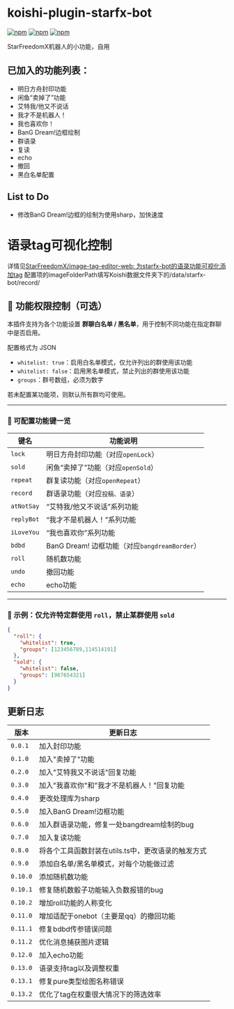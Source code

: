 # koishi-plugin-starfx-bot

[![npm](https://img.shields.io/npm/v/koishi-plugin-starfx-bot?style=flat-square)](https://www.npmjs.com/package/koishi-plugin-starfx-bot) [![npm](https://img.shields.io/npm/l/koishi-plugin-starfx-bot?style=flat-square)](https://www.npmjs.com/package/koishi-plugin-starfx-bot) [![npm](https://img.shields.io/npm/dt/koishi-plugin-starfx-bot?style=flat-square)](https://www.npmjs.com/package/koishi-plugin-starfx-bot)

StarFreedomX机器人的小功能，自用

## 已加入的功能列表：

* 明日方舟封印功能
* 闲鱼“卖掉了”功能
* 艾特我/他又不说话
* 我才不是机器人！
* 我也喜欢你！
* BanG Dream!边框绘制
* 群语录
* 复读
* echo
* 撤回
* 黑白名单配置

## List to Do

* 修改BanG Dream!边框的绘制为使用sharp，加快速度

# 语录tag可视化控制

详情见[StarFreedomX/image-tag-editor-web: 为starfx-bot的语录功能可视化添加tag](https://github.com/StarFreedomX/image-tag-editor-web)
配置项的imageFolderPath填写Koishi数据文件夹下的/data/starfx-bot/record/

## 🔧 功能权限控制（可选）

本插件支持为各个功能设置 **群聊白名单 / 黑名单**，用于控制不同功能在指定群聊中是否启用。

配置格式为 JSON

- `whitelist: true`：启用白名单模式，仅允许列出的群使用该功能
- `whitelist: false`：启用黑名单模式，禁止列出的群使用该功能
- `groups`：群号数组，必须为数字

若未配置某功能项，则默认所有群均可使用。

---

### 📌 可配置功能键一览


| 键名         | 功能说明                                  |
|------------|---------------------------------------|
| `lock`     | 明日方舟封印功能（对应`openLock`）                |
| `sold`     | 闲鱼“卖掉了”功能（对应`openSold`）               |
| `repeat`   | 群复读功能（对应`openRepeat`）                 |
| `record`   | 群语录功能（对应`投稿、语录`）                      |
| `atNotSay` | “艾特我/他又不说话”系列功能                       |
| `replyBot` | “我才不是机器人！”系列功能                        |
| `iLoveYou` | “我也喜欢你”系列功能                           |
| `bdbd`     | BanG Dream! 边框功能（对应`bangdreamBorder`） |
| `roll`     | 随机数功能                                 |
| `undo`     | 撤回功能                                  |
| `echo`     | echo功能                                |

---

### 🧪 示例：仅允许特定群使用 `roll`，禁止某群使用 `sold`

```json
{
  "roll": {
    "whitelist": true,
    "groups": [123456789,114514191]
  },
  "sold": {
    "whitelist": false,
    "groups": [987654321]
  }
}
```

## 更新日志


| 版本       | 更新日志                          |
|----------|-------------------------------|
| `0.0.1`  | 加入封印功能                        |
| `0.1.0`  | 加入"卖掉了"功能                     |
| `0.2.0`  | 加入"艾特我又不说话"回复功能               |
| `0.3.0`  | 加入"我喜欢你"和"我才不是机器人！"回复功能       |
| `0.4.0`  | 更改处理库为sharp                   |
| `0.5.0`  | 加入BanG Dream!边框功能             |
| `0.6.0`  | 加入群语录功能，修复一处bangdream绘制的bug   |
| `0.7.0`  | 加入复读功能                        |
| `0.8.0`  | 将各个工具函数封装在utils.ts中，更改语录的触发方式 |
| `0.9.0`  | 添加白名单/黑名单模式，对每个功能做过滤          |
| `0.10.0` | 添加随机数功能                       |
| `0.10.1` | 修复随机数骰子功能输入负数报错的bug           |
| `0.10.2` | 增加roll功能的人称变化                 |
| `0.11.0` | 增加适配于onebot（主要是qq）的撤回功能       |
| `0.11.1` | 修复bdbd传参错误问题                  |
| `0.11.2` | 优化消息捕获图片逻辑                    |
| `0.12.0` | 加入echo功能                      |
| `0.13.0` | 语录支持tag以及调整权重                 |
| `0.13.1` | 修复pure类型绘图名称错误                |
| `0.13.2` | 优化了tag在权重很大情况下的筛选效率           |
